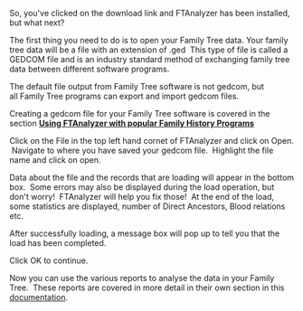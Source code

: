 So, you've clicked on the download link and FTAnalyzer has been installed, but what next?  
  
The first thing you need to do is to open your Family Tree data. Your family tree data will be a file with an extension of .ged  This type of file is called a GEDCOM file and is an industry standard method of exchanging family tree data between different software programs. 

The default file output from Family Tree software is not gedcom, but all Family Tree programs can export and import gedcom files.

Creating a gedcom file for your Family Tree software is covered in the section **[Using FTAnalyzer with popular Family History Programs](/Documentation)**

Click on the File in the top left hand cornet of FTAnalyzer and click on Open.  Navigate to where you have saved your gedcom file.  Highlight the file name and click on open.

Data about the file and the records that are loading will appear in the bottom box.  Some errors may also be displayed during the load operation, but don't worry!  FTAnalyzer will help you fix those!  At the end of the load, some statistics are displayed, number of Direct Ancestors, Blood relations etc.

After successfully loading, a message box will pop up to tell you that the load has been completed.

Click OK to continue.

Now you can use the various reports to analyse the data in your Family Tree.  These reports are covered in more detail in their own section in this [documentation](/Documentation).
